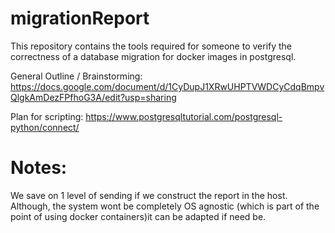 # migrationReport
This repository contains the tools required for someone to verify the correctness of a database migration for docker images in postgresql.

General Outline / Brainstorming:
https://docs.google.com/document/d/1CyDupJ1XRwUHPTVWDCyCdqBmpvQlgkAmDezFPfhoG3A/edit?usp=sharing

Plan for scripting:
https://www.postgresqltutorial.com/postgresql-python/connect/

# Notes:
We save on 1 level of sending if we construct the report in the host. 
Although, the system wont be completely OS agnostic (which is part of the point of using docker containers)it can be adapted if need be.

